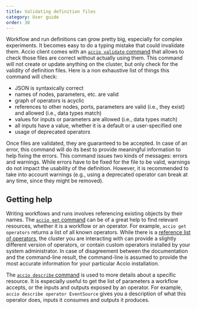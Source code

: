 ```yaml
---
title: Validating definition files
category: User guide
order: 30
---
```


Workflow and run definitions can grow pretty big, especially for complex experiments.
It becomes easy to do a typing mistake that could invalidate them.
Accio client comes with an [`accio validate` command](commands/validate.html) that allows to check those files are correct without actually using them.
This command will not create or update anything on the cluster, but only check for the validity of definition files.
Here is a non exhaustive list of things this command will check:

  * JSON is syntaxically correct
  * names of nodes, parameters, etc. are valid
  * graph of operators is acyclic
  * references to other nodes, ports, parameters are valid (i.e., they exist) and allowed (i.e., data types match)
  * values for inputs or parameters are allowed (i.e., data types match)
  * all inputs have a value, whether it is a default or a user-specified one
  * usage of deprecated operators

Once files are validated, they are guaranteed to be accepted.
In case of an error, this command will do its best to provide meaningful information to help fixing the errors.
This command issues two kinds of messages: errors and warnings.
While errors have to be fixed for the file to be valid, warnings do not impact the usability of the definition.
However, it is recommended to take into account warnings (e.g., using a deprecated operator can break at any time, since they might be removed).

## Getting help

Writing workflows and runs involves referencing existing objects by their names.
The [`accio get` command](commands/get.html) can be of a great help to find relevant resources, whether it is a workflow or an operator.
For example, `accio get operators` returns a list of all known operators.
While there is a [reference list of operators](operators/), the cluster you are interacting with can provide a slightly different version of operators, or contain custom operators installed by your system administrator.
In case of disagreement between the documentation and the command-line result, the command-line is assumed to provide the most accurate information for your particular Accio installation.

The [`accio describe` command](commands/describe.html) is used to more details about a specific resource.
It is especially useful to get the list of parameters a workflow accepts, or the inputs and outputs exposed by an operator.
For example, `accio describe operator EventSource` gives you a description of what this operator does, inputs it consumes and outputs it produces.
